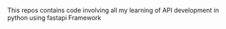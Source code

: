 This repos contains code involving all my learning of API development in python using fastapi Framework
